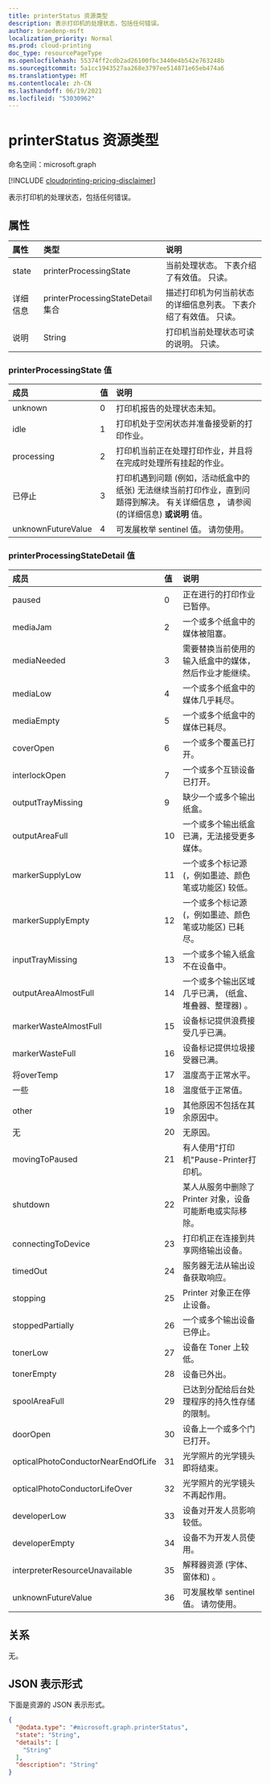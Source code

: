```yaml
---
title: printerStatus 资源类型
description: 表示打印机的处理状态，包括任何错误。
author: braedenp-msft
localization_priority: Normal
ms.prod: cloud-printing
doc_type: resourcePageType
ms.openlocfilehash: 55374ff2cdb2ad26100fbc3440e4b542e763248b
ms.sourcegitcommit: 5a1cc1943527aa268e3797ee514871e65eb474a6
ms.translationtype: MT
ms.contentlocale: zh-CN
ms.lasthandoff: 06/19/2021
ms.locfileid: "53030962"
---
```

# <a name="printerstatus-resource-type"></a>printerStatus 资源类型

命名空间：microsoft.graph

[!INCLUDE [cloudprinting-pricing-disclaimer](../../includes/cloudprinting-pricing-disclaimer.md)]

表示打印机的处理状态，包括任何错误。

## <a name="properties"></a>属性
|属性|类型|说明|
|:---|:---|:---|
|state|printerProcessingState|当前处理状态。 下表介绍了有效值。 只读。|
|详细信息|printerProcessingStateDetail 集合|描述打印机为何当前状态的详细信息列表。 下表介绍了有效值。 只读。|
|说明|String|打印机当前处理状态可读的说明。 只读。|

### <a name="printerprocessingstate-values"></a>printerProcessingState 值

|成员|值|说明|
|:---|:---|:---|
|unknown|0|打印机报告的处理状态未知。|
|idle|1|打印机处于空闲状态并准备接受新的打印作业。|
|processing|2|打印机当前正在处理打印作业，并且将在完成时处理所有挂起的作业。|
|已停止|3|打印机遇到问题 (例如，活动纸盒中的纸张) 无法继续当前打印作业，直到问题得到解决。 有关详细信息 **，** 请参阅 (的详细信息) **或说明** 值。|
|unknownFutureValue|4 |可发展枚举 sentinel 值。 请勿使用。|

### <a name="printerprocessingstatedetail-values"></a>printerProcessingStateDetail 值

|成员|值|说明|
|:---|:---|:---|
|paused|0| 正在进行的打印作业已暂停。|
|mediaJam|2|一个或多个纸盒中的媒体被阻塞。|
|mediaNeeded|3|需要替换当前使用的输入纸盒中的媒体，然后作业才能继续。|
|mediaLow|4 |一个或多个纸盒中的媒体几乎耗尽。|
|mediaEmpty|5 |一个或多个纸盒中的媒体已耗尽。|
|coverOpen|6 |一个或多个覆盖已打开。|
|interlockOpen|7 |一个或多个互锁设备已打开。|
|outputTrayMissing|9 |缺少一个或多个输出纸盒。|
|outputAreaFull|10  |一个或多个输出纸盒已满，无法接受更多媒体。|
|markerSupplyLow|11|一个或多个标记源 (，例如墨迹、颜色笔或功能区) 较低。|
|markerSupplyEmpty|12 |一个或多个标记源 (，例如墨迹、颜色笔或功能区) 已耗尽。|
|inputTrayMissing|13|一个或多个输入纸盒不在设备中。|
|outputAreaAlmostFull|14 |一个或多个输出区域几乎已满， (纸盒、堆叠器、整理器) 。|
|markerWasteAlmostFull|15|设备标记提供浪费接受几乎已满。|
|markerWasteFull|16 |设备标记提供垃圾接受器已满。|
|将overTemp|17 |温度高于正常水平。|
|一些|18 |温度低于正常值。|
|other|19|其他原因不包括在其余原因中。|
|无|20|无原因。|
|movingToPaused| 21|有人使用"打印机"Pause-Printer打印机。|
|shutdown|22|某人从服务中删除了 Printer 对象，设备可能断电或实际移除。|
|connectingToDevice|23|打印机正在连接到共享网络输出设备。|
|timedOut|24|服务器无法从输出设备获取响应。|
|stopping|25|Printer 对象正在停止设备。|
|stoppedPartially|26|一个或多个输出设备已停止。|
|tonerLow|27|设备在 Toner 上较低。|
|tonerEmpty|28|设备已外出。|
|spoolAreaFull|29|已达到分配给后台处理程序的持久性存储的限制。|
|doorOpen|30|设备上一个或多个门已打开。|
|opticalPhotoConductorNearEndOfLife|31|光学照片的光学镜头即将结束。|
|opticalPhotoConductorLifeOver|32|光学照片的光学镜头不再起作用。|
|developerLow|33|设备对开发人员影响较低。|
|developerEmpty|34|设备不为开发人员使用。|
|interpreterResourceUnavailable|35|解释器资源 (字体、窗体和) 。|
|unknownFutureValue|36|可发展枚举 sentinel 值。 请勿使用。|

## <a name="relationships"></a>关系
无。

## <a name="json-representation"></a>JSON 表示形式
下面是资源的 JSON 表示形式。
<!-- {
  "blockType": "resource",
  "@odata.type": "microsoft.graph.printerStatus"
}
-->
``` json
{
  "@odata.type": "#microsoft.graph.printerStatus",
  "state": "String",
  "details": [
    "String"
  ],
  "description": "String"
}
```
